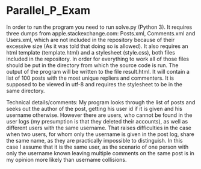 # Parallel_P_Exam

In order to run the program you need to run solve.py (Python 3). It requires three dumps from apple.stackexchange.com: Posts.xml, Comments.xml and Users.xml,
which are not included in the repository because of their excessive size (As it was told that doing so is allowed). It also requires an html template (template.html)
and a stylesheet (style.css), both files included in the repository. In order for everything to work all of those files should be put in the directory from which the source
code is run.  The output of the program will be written to the file result.html. It will contain a list of 100 posts
with the most unique repliers and commenters. It is supposed to be viewed in utf-8 and requires the stylesheet to be in the same directory.

Technical details/comments:
My program looks through the list of posts and seeks out the author of the post, getting his user id if it is given and his username otherwise. However there are users, who
cannot be found in the user logs (my presumption is that they deleted their accounts), as well as different users with the same username. That raises difficulties in the case
when two users, for whom only the username is given in the post log, share the same name, as they are practically impossible to distinguish. In this case I assume that it is
the same user, as the scenario of one person with only the username known leaving multiple comments on the same post is in my opinion more likely than username collisions. 
